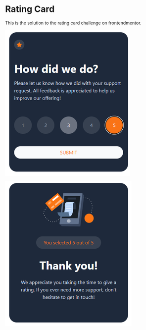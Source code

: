 # Rating Card

This is the solution to the rating card challenge on frontendmentor.

![Rating card](./docs/rating.png)

![Summary card](./docs/summary.png)
